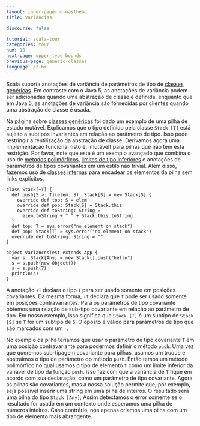 ```yaml
---
layout: inner-page-no-masthead
title: Variâncias

discourse: false

tutorial: scala-tour
categories: tour
num: 18
next-page: upper-type-bounds
previous-page: generic-classes
language: pt-br
---
```


Scala suporta anotações de variância de parâmetros de tipo de [classes genéricas](generic-classes.html). Em contraste com o Java 5, as anotações de variância podem ser adicionadas quando uma abstração de classe é definida, enquanto que em Java 5, as anotações de variância são fornecidas por clientes quando uma abstração de classe é usada.

Na página sobre [classes genéricas](generic-classes.html) foi dado um exemplo de uma pilha de estado mutável. Explicamos que o tipo definido pela classe `Stack [T]` está sujeito a subtipos invariantes em relação ao parâmetro de tipo. Isso pode restringir a reutilização da abstração de classe. Derivamos agora uma implementação funcional (isto é, imutável) para pilhas que não tem esta restrição. Por favor, note que este é um exemplo avançado que combina o uso de [métodos polimórficos](polymorphic-methods.html), [limites de tipo inferiores](lower-type-bounds.html) e anotações de parâmetros de tipos covariantes em um estilo não trivial. Além disso, fazemos uso de [classes internas](inner-classes.html) para encadear os elementos da pilha sem links explícitos.

```tut
class Stack[+T] {
  def push[S >: T](elem: S): Stack[S] = new Stack[S] {
    override def top: S = elem
    override def pop: Stack[S] = Stack.this
    override def toString: String =
      elem.toString + " " + Stack.this.toString
  }
  def top: T = sys.error("no element on stack")
  def pop: Stack[T] = sys.error("no element on stack")
  override def toString: String = ""
}

object VariancesTest extends App {
  var s: Stack[Any] = new Stack().push("hello")
  s = s.push(new Object())
  s = s.push(7)
  println(s)
}
```

A anotação `+T` declara o tipo `T` para ser usado somente em posições covariantes. Da mesma forma, `-T` declara que `T` pode ser usado somente em posições contravariantes. Para os parâmetros de tipo covariante obtemos uma relação de sub-tipo covariante em relação ao parâmetro de tipo. Em nosso exemplo, isso significa que `Stack [T]` é um subtipo de `Stack [S]` se `T` for um subtipo de `S`. O oposto é válido para parâmetros de tipo que são marcados com um `-`.

No exemplo da pilha teríamos que usar o parâmetro de tipo covariante `T` em uma posição contravariante para podermos definir o método `push`. Uma vez que queremos sub-tipagem covariante para pilhas, usamos um truque e abstraímos o tipo de parâmetro do método `push`. Então temos um método polimórfico no qual usamos o tipo de elemento `T` como um limite inferior da variável de tipo da função `push`. Isso faz com que a variância de `T` fique em acordo com sua declaração, como um parâmetro de tipo covariante. Agora as pilhas são covariantes, mas a nossa solução permite que, por exemplo, seja possível inserir uma string em uma pilha de inteiros. O resultado será uma pilha do tipo `Stack [Any]`; Assim detectamos o error somente se o resultado for usado em um contexto onde esperamos uma pilha de números inteiros. Caso contrário, nós apenas criamos uma pilha com um tipo de elemento mais abrangente.
